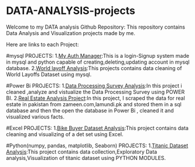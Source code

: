 # DATA-ANALYSIS-projects
Welcome to my DATA analysis Github Repository:
  This repository contains Data Analysis and Visualization projects made by me.

Here are links to each Project:

#mysql PROJECTS:
1.[My Auth Manager](https://github.com/zahra-code/DATA-ANALYSIS-projects/tree/main/MyAuthManager-mysql%2Bpython):This is a login-Signup system made in mysql and python capable of creating,deleting,updating account in mysql database.
2.[World layoff Analysis](https://github.com/zahra-code/DATA-ANALYSIS-projects/tree/main/Worlds%20ayofffs%20Dataset%20cleaning-mysql):This projects contains data cleaning of World Layoffs Dataset using mysql.

#Power Bi PROJECTS:
1.[Data Processing Survey Analysis](https://github.com/zahra-code/DATA-ANALYSIS-projects/tree/main/PowerBi-DataProcessingSurveyAnalysis):In this project i cleaned ,analyze and vistualize the Data Processing Survey using POWER BI.
2.[Real Estate Analysis Project](https://github.com/zahra-code/DATA-ANALYSIS-projects/blob/main/Real_Estate%20Project/live_scrapers/zameen_com_scraper.py):In this project, I scraped the data for real estate in pakistan from zameen.com,lamundi.pk and stored them in a sql database and then the open the database in Power Bi , cleaned it and visualized various facts.

#Excel PROJECTS:
1.[Bike Buyer Dataset Analysis](https://github.com/zahra-code/DATA-ANALYSIS-projects/blob/main/Excel-BikeBuyerDatasetAnalysis.xlsx):This project contains data cleaning and visualizing of a det set using Excel.

#Python(numpy, pandas, matplotlib, Seaborn) PROJECTS:
1.[Titanic Dataset Analysis](https://github.com/zahra-code/DATA-ANALYSIS-projects/tree/main/TitanicDatasetAnalysis-Python):This project contains data collection,Exploratory Data analysis,Visualization of titanic dataset using PYTHON MODULES.



     

